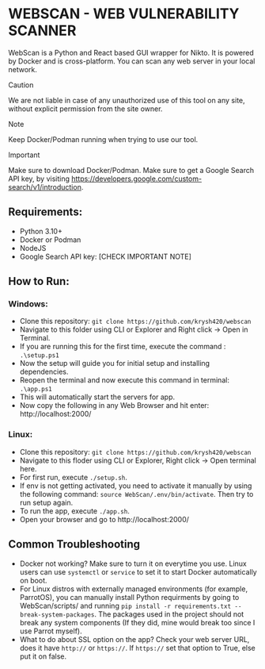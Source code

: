 # WEBSCAN - WEB VULNERABILITY SCANNER
WebScan is a Python and React based GUI wrapper for Nikto. It is powered by Docker and is cross-platform. You can scan any web server in your local network.

> [!CAUTION]
> We are not liable in case of any unauthorized use of this tool on any site, without explicit permission from the site owner.

> [!NOTE]
> Keep Docker/Podman running when trying to use our tool.

> [!IMPORTANT]
> Make sure to download Docker/Podman.
> Make sure to get a Google Search API key, by visiting https://developers.google.com/custom-search/v1/introduction.

## Requirements:
- Python 3.10+
- Docker or Podman
- NodeJS
- Google Search API key: [CHECK IMPORTANT NOTE]

## How to Run:
### Windows:
- Clone this repository:
  `git clone https://github.com/krysh420/webscan`
- Navigate to this folder using CLI or Explorer and Right click -> Open in Terminal.
- If you are running this for the first time, execute the command :
  `.\setup.ps1`
- Now the setup will guide you for initial setup and installing dependencies.
- Reopen the terminal and now execute this command in terminal: `.\app.ps1`
- This will automatically start the servers for app. 
- Now copy the following in any Web Browser and hit enter:
            http://localhost:2000/

### Linux:
- Clone this repository:
   `git clone https://github.com/krysh420/webscan`
- Navigate to this floder using CLI or Explorer, Right click -> Open terminal here.
- For first run, execute `./setup.sh`.
- If env is not getting activated, you need to activate it manually by using the following command: `source WebScan/.env/bin/activate`. Then try to run setup again.
- To run the app, execute `./app.sh`.
- Open your browser and go to http://localhost:2000/

## Common Troubleshooting
- Docker not working? Make sure to turn it on everytime you use. Linux users can use `systemctl` or `service` to set it to start Docker automatically on boot.
- For Linux distros with externally managed environments (for example, ParrotOS), you can manually install Python requirments by going to WebScan/scripts/ and running `pip install -r requirements.txt --break-system-packages`. The packages used in the project should not break any system components (If they did, mine would break too since I use Parrot myself).
- What to do about SSL option on the app? Check your web server URL, does it have `http://` or `https://`. If `https://` set that option to True, else put it on false.
